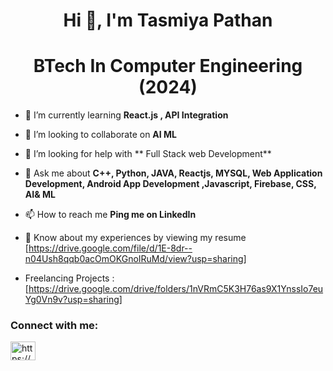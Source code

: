 <h1 align="center">Hi 👋, I'm Tasmiya Pathan</h1>
<h1 align="center">BTech In Computer Engineering (2024)</h1>


- 🌱 I’m currently learning **React.js , API Integration**

- 👯 I’m looking to collaborate on **AI ML**

- 🤝 I’m looking for help with ** Full Stack web Development**

- 💬 Ask me about **C++, Python, JAVA, Reactjs, MYSQL, Web Application Development, Android App Development ,Javascript, Firebase, CSS, AI& ML**

- 📫 How to reach me **Ping me on LinkedIn**

- 📄 Know about my experiences by viewing my resume [https://drive.google.com/file/d/1E-8dr--n04Ush8qqb0acOmOKGnoIRuMd/view?usp=sharing]
- Freelancing Projects  : [https://drive.google.com/drive/folders/1nVRmC5K3H76as9X1YnssIo7euYg0Vn9v?usp=sharing]


<h3 align="left">Connect with me:</h3>
<p align="left">

<a href="https://www.linkedin.com/in/tasmiya-pathan-549671222/" target="blank"><img align="center" src="https://raw.githubusercontent.com/rahuldkjain/github-profile-readme-generator/master/src/images/icons/Social/linked-in-alt.svg" alt="https://www.linkedin.com/in/tasmiya-pathan-549671222/" height="30" width="40" /></a>


